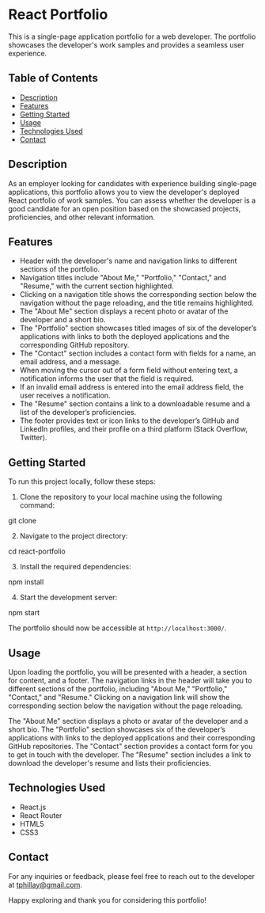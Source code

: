# React Portfolio 

This is a single-page application portfolio for a web developer. The portfolio showcases the developer's work samples and provides a seamless user experience.

## Table of Contents
- [Description](#description)
- [Features](#features)
- [Getting Started](#getting-started)
- [Usage](#usage)
- [Technologies Used](#technologies-used)
- [Contact](#contact)

## Description

As an employer looking for candidates with experience building single-page applications, this portfolio allows you to view the developer's deployed React portfolio of work samples. You can assess whether the developer is a good candidate for an open position based on the showcased projects, proficiencies, and other relevant information.

## Features

- Header with the developer's name and navigation links to different sections of the portfolio.
- Navigation titles include "About Me," "Portfolio," "Contact," and "Resume," with the current section highlighted.
- Clicking on a navigation title shows the corresponding section below the navigation without the page reloading, and the title remains highlighted.
- The "About Me" section displays a recent photo or avatar of the developer and a short bio.
- The "Portfolio" section showcases titled images of six of the developer’s applications with links to both the deployed applications and the corresponding GitHub repository.
- The "Contact" section includes a contact form with fields for a name, an email address, and a message.
- When moving the cursor out of a form field without entering text, a notification informs the user that the field is required.
- If an invalid email address is entered into the email address field, the user receives a notification.
- The "Resume" section contains a link to a downloadable resume and a list of the developer’s proficiencies.
- The footer provides text or icon links to the developer’s GitHub and LinkedIn profiles, and their profile on a third platform (Stack Overflow, Twitter).

## Getting Started

To run this project locally, follow these steps:

1. Clone the repository to your local machine using the following command:

git clone <repository-url>


2. Navigate to the project directory:

cd react-portfolio

3. Install the required dependencies:

npm install

4. Start the development server:

npm start

The portfolio should now be accessible at `http://localhost:3000/`.

## Usage

Upon loading the portfolio, you will be presented with a header, a section for content, and a footer. The navigation links in the header will take you to different sections of the portfolio, including "About Me," "Portfolio," "Contact," and "Resume." Clicking on a navigation link will show the corresponding section below the navigation without the page reloading.

The "About Me" section displays a photo or avatar of the developer and a short bio. The "Portfolio" section showcases six of the developer’s applications with links to the deployed applications and their corresponding GitHub repositories. The "Contact" section provides a contact form for you to get in touch with the developer. The "Resume" section includes a link to download the developer's resume and lists their proficiencies.

## Technologies Used

- React.js
- React Router
- HTML5
- CSS3

## Contact

For any inquiries or feedback, please feel free to reach out to the developer at tphillay@gmail.com.

Happy exploring and thank you for considering this portfolio!